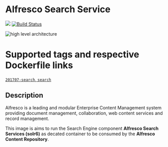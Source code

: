 Alfresco Search Service
===
[![](https://images.microbadger.com/badges/image/fjudith/alfresco-search.svg)](https://microbadger.com/images/fjudith/alfresco-search "Get your own image badge on microbadger.com")
[![Build Status](https://travis-ci.org/fjudith/docker-alfresco.svg?branch=master)](https://travis-ci.org/fjudith/docker-alfresco)

![high level architecture](https://raw.githubusercontent.com/fjudith/docker-alfresco/201707/alfresco_architecture.png)

# Supported tags and respective Dockerfile links

[`201707-search`, `search`](https://github.com/fjudith/docker-alfresco/tree/201707/search)

## Description

Alfresco is a leading and modular Enterprise Content Management system providing document management, collaboration, web content services and record management.

This image is aims to run the Search Engine component **Alfresco Search Services (solr6)** as decated container to be consumed by the **Alfresco Content Repository**.